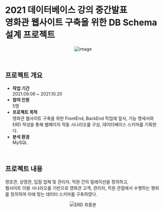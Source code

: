 # 2021 데이터베이스 강의 중간발표 <br> 영화관 웹사이트 구축을 위한 DB Schema 설계 프로젝트

<div align="center">
  
![image](https://github.com/CEO-sprout/midterm-db-design/assets/65335952/68392b19-dd24-4a07-b39f-74c1482a21de)
</div>

<br>

## 프로젝트 개요
* **작업 기간**<br>
  2021.09.09 ~ 2021.10.20
* **참여 인원** <br>
  5명
* **프로젝트 목적** <br>
  영화관 웹사이트 구축을 위한 FrontEnd, BackEnd 작업에 앞서, 기능 명세서와 ERD 작성을 통해 웹페이지 작동 시나리오를 구상, 데이터베이스 스키마를 기획한다.
* **분석 환경** <br>
  MySQL

<br>

## 프로젝트 내용
영호관, 상영관, 입점 업체 및 관리자, 직원 간의 릴레이션을 정의하고, <br> 웹사이트 이용 시나리오를 기반으로 영화관 고객, 관리자, 직원 관점에서 수행하는 행위를 정의하여 이에 맞는 데이터 스키마를 구축하였다. 

<div align="center">

![ERD 최종본](https://github.com/CEO-sprout/midterm-db-design/assets/65335952/66183681-dbdd-4a8f-8c15-996da3bd9c05)
</div>
